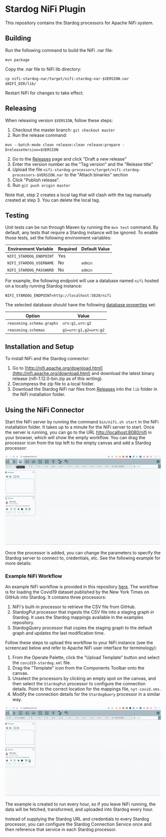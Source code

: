 # Stardog NiFi Plugin

This repository contains the Stardog processors for Apache NiFi system.

## Building

Run the following command to build the NiFi .nar file:

```
mvn package
```

Copy the .nar file to NiFi lib directory:

``` 
cp nifi-stardog-nar/target/nifi-stardog-nar-$VERSION.nar  $NIFI_DIR/lib/
```

Restart NiFi for changes to take effect.

## Releasing

When releasing version `$VERSION`, follow these steps:

1. Checkout the master branch: `git checkout master`
1. Run the release command:

``` 
mvn --batch-mode clean release:clean release:prepare -DreleaseVersion=$VERSION
```

2. Go to the [Releases](https://github.com/stardog-union/nifi-stardog-bundle/releases) page and click "Draft a new release"
3. Enter the version number as the "Tag version" and the "Release title"
4. Upload the file `nifi-stardog-processors/target/nifi-stardog-processors-$VERSION.nar` to the "Attach binaries" section
5. Click "Publish release".
6. Run `git push origin master`

Note that, step 2 creates a local tag that will clash with the tag manually created at step 3. You can delete the local tag.

## Testing

Unit tests can be run through Maven by running the `mvn test` command. By default, any tests that require a Stardog
instance will be ignored. To enable those tests, set the following environment variables:

| Environment Variable    | Required | Default Value |
|-------------------------|----------|---------------|
| `NIFI_STARDOG_ENDPOINT` | Yes      |               |
| `NIFI_STARDOG_USERNAME` | No       | `admin`       |
| `NIFI_STARDOG_PASSWORD` | No       | `admin`       |


For example, the following endpoint will use a database named `nifi` hosted on a locally running Stardog instance:
```
NIFI_STARDOG_ENDPOINT=http://localhost:5820/nifi
```

The selected database should have the following
[database properties](https://docs.stardog.com/operating-stardog/database-administration/database-configuration#reasoning) set:

| Option                    | Value                 |
|---------------------------|-----------------------|
| `reasoning.schema.graphs` | `urn:g1,urn:g2`       |
| `reasoning.schemas`       | `g1=urn:g1,g2=urn:g2` |

## Installation and Setup

To install NiFi and the Stardog connector:

1. Go to [http://nifi.apache.org/download.html](http://nifi.apache.org/download.html) and download the latest binary release (nifi-1.12.0-bin.zip as of this writing).
2. Decompress the zip file to a local folder.
3. Download the Stardog NiFi nar files from [Releases](https://github.com/stardog-union/nifi-stardog-bundle/releases) into the `lib` folder in the NiFi installation folder.

## Using the NiFi Connector
Start the NiFi server by running the command `bin/nifi.sh start` in the NiFi installation folder.
It takes up to a minute for the NiFi server to start. Once the server is running, you can go to the URL
[http://localhost:8080/nifi](http://localhost:8080/nifi) in your browser, which will show the empty workflow.
You can drag the processor icon from the top left to the empty canvas and add a Stardog processor:

![NiFi Demo](/assets/images/nifidemo.gif)

Once the processor is added, you can change the parameters to specify the Stardog server to connect to, credentials, etc. See the following example for more details:

### Example NiFi Workflow

An example NiFi workflow is provided in this repository [here](/assets/example).
The workflow is for loading the Covid19 dataset published by the New York Times on GitHub into Stardog. It contains three processors:

1. NiFi's built-in processor to retrieve the CSV file from GitHub.
2. StardogPut processor that ingests the CSV file into a staging graph in Stardog. It uses the Stardog mappings available in the examples repository.
3. StardogQuery processor that copies the staging graph to the default graph and updates the last modification time.

Follow these steps to upload this workflow to your NiFi instance (see the screencast below and refer to
Apache NiFi user interface for terminology):

1. From the Operate Palette, click the "Upload Template" button and select the `covid19-stardog.xml` file.
2. Drag the "Template" icon from the Components Toolbar onto the canvas.
3. Unselect the processors by clicking an empty spot on the canvas, and then select the `StardogPut` processor to configure the connection details. Point to the correct location for the mappings file, `nyt-covid.sms`.
4. Modify the connection details for the `StardogQuery`  processor in a similar way.

![NiFi Demo](/assets/images/nifiexample.gif)

The example is created to run every hour, so if you leave NiFi running, the data will be fetched, transformed,
and uploaded into Stardog every hour.

Instead of supplying the Stardog URL and credentials to every Stardog processor, you can configure the 
Stardog Connection Service once and then reference that service in each Stardog processor.
